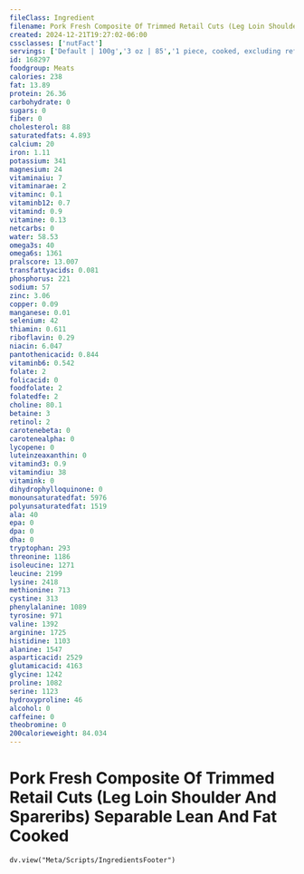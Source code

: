 ```yaml
---
fileClass: Ingredient
filename: Pork Fresh Composite Of Trimmed Retail Cuts (Leg Loin Shoulder And Spareribs) Separable Lean And Fat Cooked
created: 2024-12-21T19:27:02-06:00
cssclasses: ['nutFact']
servings: ['Default | 100g','3 oz | 85','1 piece, cooked, excluding refuse (yield from 1 lb raw meat with refuse) | 247']
id: 168297
foodgroup: Meats
calories: 238
fat: 13.89
protein: 26.36
carbohydrate: 0
sugars: 0
fiber: 0
cholesterol: 88
saturatedfats: 4.893
calcium: 20
iron: 1.11
potassium: 341
magnesium: 24
vitaminaiu: 7
vitaminarae: 2
vitaminc: 0.1
vitaminb12: 0.7
vitamind: 0.9
vitamine: 0.13
netcarbs: 0
water: 58.53
omega3s: 40
omega6s: 1361
pralscore: 13.007
transfattyacids: 0.081
phosphorus: 221
sodium: 57
zinc: 3.06
copper: 0.09
manganese: 0.01
selenium: 42
thiamin: 0.611
riboflavin: 0.29
niacin: 6.047
pantothenicacid: 0.844
vitaminb6: 0.542
folate: 2
folicacid: 0
foodfolate: 2
folatedfe: 2
choline: 80.1
betaine: 3
retinol: 2
carotenebeta: 0
carotenealpha: 0
lycopene: 0
luteinzeaxanthin: 0
vitamind3: 0.9
vitamindiu: 38
vitamink: 0
dihydrophylloquinone: 0
monounsaturatedfat: 5976
polyunsaturatedfat: 1519
ala: 40
epa: 0
dpa: 0
dha: 0
tryptophan: 293
threonine: 1186
isoleucine: 1271
leucine: 2199
lysine: 2418
methionine: 713
cystine: 313
phenylalanine: 1089
tyrosine: 971
valine: 1392
arginine: 1725
histidine: 1103
alanine: 1547
asparticacid: 2529
glutamicacid: 4163
glycine: 1242
proline: 1082
serine: 1123
hydroxyproline: 46
alcohol: 0
caffeine: 0
theobromine: 0
200calorieweight: 84.034
---
```


# Pork Fresh Composite Of Trimmed Retail Cuts (Leg Loin Shoulder And Spareribs) Separable Lean And Fat Cooked

```dataviewjs
dv.view("Meta/Scripts/IngredientsFooter")
```
